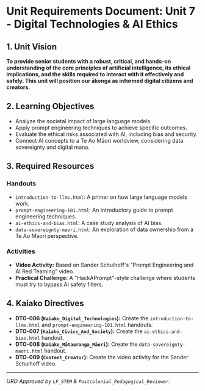 # Unit Requirements Document: Unit 7 - Digital Technologies & AI Ethics

## 1. Unit Vision
**To provide senior students with a robust, critical, and hands-on understanding of the core principles of artificial intelligence, its ethical implications, and the skills required to interact with it effectively and safely. This unit will position our ākonga as informed digital citizens and creators.**

## 2. Learning Objectives
-   Analyze the societal impact of large language models.
-   Apply prompt engineering techniques to achieve specific outcomes.
-   Evaluate the ethical risks associated with AI, including bias and security.
-   Connect AI concepts to a Te Ao Māori worldview, considering data sovereignty and digital mana.

## 3. Required Resources
### Handouts
-   `introduction-to-llms.html`: A primer on how large language models work.
-   `prompt-engineering-101.html`: An introductory guide to prompt engineering techniques.
-   `ai-ethics-and-bias.html`: A case study analysis of AI bias.
-   `data-sovereignty-maori.html`: An exploration of data ownership from a Te Ao Māori perspective.

### Activities
-   **Video Activity:** Based on Sander Schulhoff's "Prompt Engineering and AI Red Teaming" video.
-   **Practical Challenge:** A "HackAPrompt"-style challenge where students must try to bypass AI safety filters.

## 4. Kaiako Directives

-   **DTO-006 (`Kaiako_Digital_Technologies`):** Create the `introduction-to-llms.html` and `prompt-engineering-101.html` handouts.
-   **DTO-007 (`Kaiako_Civics_And_Society`):** Create the `ai-ethics-and-bias.html` handout.
-   **DTO-008 (`Kaiako_Mātauranga_Māori`):** Create the `data-sovereignty-maori.html` handout.
-   **DTO-009 (`Content_Creator`):** Create the video activity for the Sander Schulhoff video.

---
*URD Approved by `LF_STEM` & `Postcolonial_Pedagogical_Reviewer`.*
